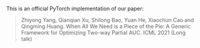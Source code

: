 This is an official PyTorch implementation of our paper:
>  Zhiyong Yang, Qianqian Xu, Shilong Bao, Yuan He, Xiaochun Cao and Qingming Huang. When All We Need is a Piece of the Pie: A Generic Framework for Optimizing Two-way Partial AUC. ICML 2021 (Long talk)

